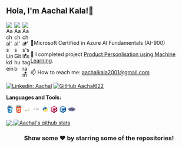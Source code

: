 
## Hola, I'm Aachal Kala!👋

<a href="https://linkedin.com/in/aachal-kala-1050a31a6/">
  <img align="left" alt="Aachal's Linkdein" width="22px" src="https://cdn.jsdelivr.net/npm/simple-icons@v3/icons/linkedin.svg" />
</a>
<a href="https://github.com/Aachal622">
  <img align="left" alt="Aachal's Github" width="22px" src="https://cdn.jsdelivr.net/npm/simple-icons@v3/icons/github.svg" />
</a>
<a href="https://instagram.com/_aachal.12/">
  <img align="left" alt="Aachal's's Instagram" width="22px" src="https://cdn.jsdelivr.net/npm/simple-icons@v3/icons/instagram.svg" />
</a>

<br/>
<br/>

- 📄Microsoft Certified in Azure AI Fundamentals (AI-900)

- 🔭 I completed project [Product Personlisation using Machine Learning](https://machinelearning.xyz/).
- 📫 How to reach me: aachalkala2001@gmail.com


[![Linkedin: Aachal](https://img.shields.io/badge/-Aachal-blue?style=flat-square&logo=Linkedin&logoColor=white&link=https://www.linkedin.com/in/aachal-kala/)](https://www.linkedin.com/in/aachal-kala-1050a31a6/)
[![GitHub Aachal622](https://img.shields.io/github/followers/Aachal622?label=follow&style=social)](https://github.com/Aachal622)


**Languages and Tools:**  

<code><img height="20" src="https://raw.githubusercontent.com/github/explore/80688e429a7d4ef2fca1e82350fe8e3517d3494d/topics/css/css.png"></code>
<code><img height="20" src="https://raw.githubusercontent.com/github/explore/80688e429a7d4ef2fca1e82350fe8e3517d3494d/topics/html/html.png"></code>
<code><img height="20" src="https://raw.githubusercontent.com/github/explore/80688e429a7d4ef2fca1e82350fe8e3517d3494d/topics/mysql/mysql.png"></code>
<code><img height="20" src="https://raw.githubusercontent.com/github/explore/80688e429a7d4ef2fca1e82350fe8e3517d3494d/topics/java/java.png"></code>
<code><img height="20" src="https://raw.githubusercontent.com/github/explore/80688e429a7d4ef2fca1e82350fe8e3517d3494d/topics/python/python.png"></code>
<code><img height="20" src="https://raw.githubusercontent.com/devicons/devicon/master/icons/cplusplus/cplusplus-original.svg"></code>
<code><img height="20" src="https://raw.githubusercontent.com/devicons/devicon/master/icons/c/c-original.svg"></code>
<code><img height="20" src="https://raw.githubusercontent.com/github/explore/80688e429a7d4ef2fca1e82350fe8e3517d3494d/topics/php/php.png"></code>


<a href="https://github.com/Aachal622">
  <img align="center" src="https://github-readme-stats.vercel.app/api/top-langs/?username=Aachal622&theme=light&hide_langs_below=1" />
</a>
<a href="https://github.com/Aachal622">
 <img align="center" src="https://github-readme-stats.vercel.app/api?username=Aachal622&show_icons=true&theme=light&line_height=27" alt="Aachal's github stats"/>
</a>

<div align="center">

### Show some ❤️ by starring some of the repositories!

</div>

